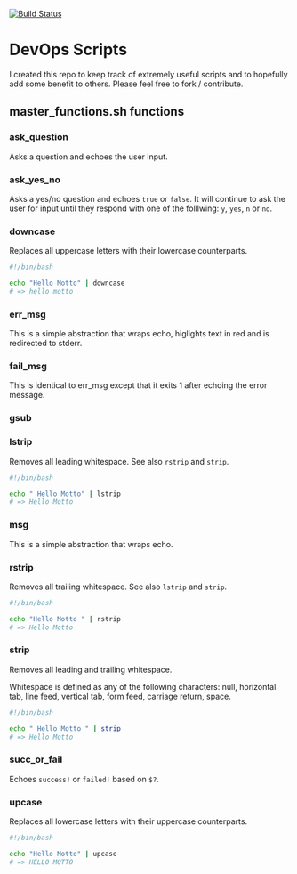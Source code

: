[![Build Status](https://travis-ci.org/jasonwbarnett/devops-scripts.svg?branch=master)](https://travis-ci.org/jasonwbarnett/devops-scripts)

# DevOps Scripts

I created this repo to keep track of extremely useful scripts and to hopefully
add some benefit to others. Please feel free to fork / contribute.

## master_functions.sh functions

### ask_question

Asks a question and echoes the user input.

### ask_yes_no

Asks a yes/no question and echoes `true` or `false`. It will continue to ask
the user for input until they respond with one of the folllwing: `y`, `yes`,
`n` or `no`.

### downcase

Replaces all uppercase letters with their lowercase counterparts.

```bash
#!/bin/bash

echo "Hello Motto" | downcase
# => hello motto
```

### err_msg

This is a simple abstraction that wraps echo, higlights text in red and is redirected to stderr.

### fail_msg

This is identical to err_msg except that it exits 1 after echoing the error message.

### gsub

### lstrip

Removes all leading whitespace. See also `rstrip` and `strip`.

```bash
#!/bin/bash

echo " Hello Motto" | lstrip
# => Hello Motto
```

### msg

This is a simple abstraction that wraps echo.

### rstrip

Removes all trailing whitespace. See also `lstrip` and `strip`.

```bash
#!/bin/bash

echo "Hello Motto " | rstrip
# => Hello Motto
```

### strip

Removes all leading and trailing whitespace.

Whitespace is defined as any of the following characters: null, horizontal tab,
line feed, vertical tab, form feed, carriage return, space.

```bash
#!/bin/bash

echo " Hello Motto " | strip
# => Hello Motto
```

### succ_or_fail

Echoes `success!` or `failed!` based on `$?`.

### upcase

Replaces all lowercase letters with their uppercase counterparts.

```bash
#!/bin/bash

echo "Hello Motto" | upcase
# => HELLO MOTTO
```
